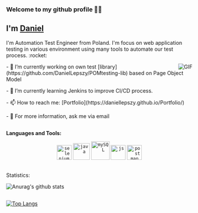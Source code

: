 ###  Welcome to my github profile 👋👋

## I'm [Daniel](https://daniellepszy.github.io/Portfolio/)

<p>I'm Automation Test Engineer from Poland. I'm focus on web application testing in various environment using many tools to automate our test process. :rocket:</p>
 
 <img align="right" alt="GIF" src="https://thumbs.gfycat.com/CookedBruisedIberianlynx-size_restricted.gif" />
 <p> - 🔭 I’m currently working on own test [library](https://github.com/DanielLepszy/POMtesting-lib) based on Page Object Model </p>
 <p> - 🌱 I’m currently learning Jenkins to improve CI/CD process. </p>
 <p> - 📫 How to reach me: [Portfolio](https://daniellepszy.github.io/Portfolio/) </p>
 <p> - 💬 For more information, ask me via email </p>



##
**Languages and Tools:**  

<p align="center">
<!--  <img src=https://devicons.github.io/devicon/devicon.git/icons/chrome/chrome-original-wordmark.svg alt=chrome width="40" height="40"/>
 <img src=https://devicons.github.io/devicon/devicon.git/icons/firefox/firefox-original-wordmark.svg alt=firefox width="40" height="40"/> -->
 <code><img src=https://upload-icon.s3.us-east-2.amazonaws.com/uploads/icons/png/15484977381551942825-512.png alt=selenium width="40" height="40"/></code>
 <code><img src=https://devicons.github.io/devicon/devicon.git/icons/java/java-original-wordmark.svg alt=java width="45" height="45"/></code>
 <code><img src=https://devicons.github.io/devicon/devicon.git/icons/mysql/mysql-original-wordmark.svg alt=mySQL width="50" height="50"/></code>
 <code><img src=https://devicons.github.io/devicon/devicon.git/icons/javascript/javascript-original.svg alt=js width="40" height="40"/></code>
 <code><img src=https://upload-icon.s3.us-east-2.amazonaws.com/uploads/icons/png/16475775581551942134-512.png alt=postman width="40" height="40"/></code>

</p>

##
<p> Statistics: </p>

![Anurag's github stats](https://github-readme-stats.vercel.app/api?username=DanielLepszy&show_icons=true&theme=merko)

## 

[![Top Langs](https://github-readme-stats.vercel.app/api/top-langs/?username=DanielLepszy&layout=compact)](https://github.com/anuraghazra/github-readme-stats)




